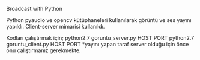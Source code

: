 Broadcast with Python

Python pyaudio ve opencv kütüphaneleri kullanılarak görüntü ve ses yayını yapıldı.
Client-server mimarisi kullanıldı.

Kodları çalıştırmak için;
python2.7 goruntu_server.py HOST PORT
python2.7 goruntu_client.py HOST PORT
*yayını yapan taraf server olduğu için önce onu çalıştırmanız gerekmekte.

